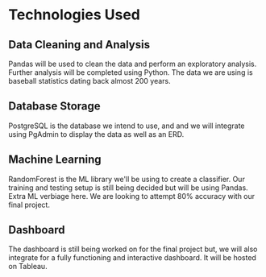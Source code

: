 
# Technologies Used
## Data Cleaning and Analysis
Pandas will be used to clean the data and perform an exploratory analysis. Further analysis will be completed using Python. The data we are using is baseball statistics dating back almost 200 years. 

## Database Storage
PostgreSQL is the database we intend to use, and and we will integrate using PgAdmin to display the data as well as an ERD. 

## Machine Learning
RandomForest is the ML library we'll be using to create a classifier. Our training and testing setup is still being decided but will be using Pandas. Extra ML verbiage here.
We are looking to attempt 80% accuracy with our final project. 

## Dashboard
The dashboard is still being worked on for the final project but, we will also integrate for a fully functioning and interactive dashboard. It will be hosted on Tableau.
